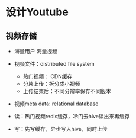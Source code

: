 # 设计Youtube


## 视频存储
- 海量用户 海量视频
- 视频文件：distributed file system
  - 热门视频： CDN缓存
  - 分片上传：拆分成小视频
  - 上传结束后：不同分辨率保存不同版本
- 视频meta data: relational database

- 读：热门视频redis缓存，冷门去hive读出来再缓存
- 写：先写缓存，异步写入hive，同时上传
